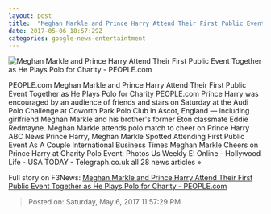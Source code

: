 ```yaml
---
layout: post
title:  "Meghan Markle and Prince Harry Attend Their First Public Event Together as He Plays Polo for Charity - PEOPLE.com"
date: 2017-05-06 18:57:29Z
categories: google-news-entertaintment
---
```


![Meghan Markle and Prince Harry Attend Their First Public Event Together as He Plays Polo for Charity - PEOPLE.com](http://i2.wp.com/peopledotcom.files.wordpress.com/2017/05/prince-harry11.jpg?crop=0px%2C0px%2C2000px%2C1050px&resize=1200%2C630&ssl=1)

PEOPLE.com Meghan Markle and Prince Harry Attend Their First Public Event Together as He Plays Polo for Charity PEOPLE.com Prince Harry was encouraged by an audience of friends and stars on Saturday at the Audi Polo Challenge at Coworth Park Polo Club in Ascot, England — including girlfriend Meghan Markle and his brother's former Eton classmate Eddie Redmayne. Meghan Markle attends polo match to cheer on Prince Harry ABC News Prince Harry, Meghan Markle Spotted Attending First Public Event As A Couple International Business Times Meghan Markle Cheers on Prince Harry at Charity Polo Event: Photos Us Weekly E! Online - Hollywood Life - USA TODAY - Telegraph.co.uk all 28 news articles »


Full story on F3News: [Meghan Markle and Prince Harry Attend Their First Public Event Together as He Plays Polo for Charity - PEOPLE.com](http://www.f3nws.com/n/SPNvRC)

> Posted on: Saturday, May 6, 2017 11:57:29 PM
